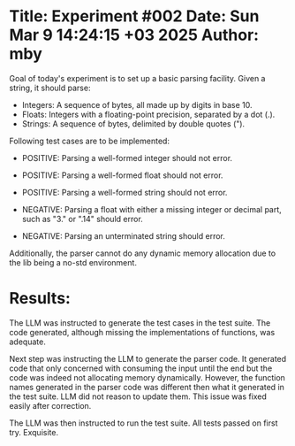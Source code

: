 Title: Experiment #002
Date: Sun Mar  9 14:24:15 +03 2025
Author: mby
==================================

Goal of today's experiment is to set up a basic parsing facility.
Given a string, it should parse:

- Integers: A sequence of bytes, all made up by digits in base 10.
- Floats:  Integers with a floating-point precision, separated by a dot (.).
- Strings: A sequence of bytes, delimited by double quotes (").

Following test cases are to be implemented:

- POSITIVE: Parsing a well-formed integer should not error.
- POSITIVE: Parsing a well-formed float should not error.
- POSITIVE: Parsing a well-formed string should not error.

- NEGATIVE: Parsing a float with either a missing integer or decimal part, such as "3." or ".14" should error.
- NEGATIVE: Parsing an unterminated string should error.

Additionally, the parser cannot do any dynamic memory allocation due
to the lib being a no-std environment.

Results:
========

The LLM was instructed to generate the test cases
in the test suite. The code generated, although
missing the implementations of functions, was adequate.

Next step was instructing the LLM to generate the
parser code. It generated code that only concerned
with consuming the input until the end but the code
was indeed not allocating memory dynamically.
However, the function names generated in the parser
code was different then what it generated in the 
test suite. LLM did not reason to update them.
This issue was fixed easily after correction.

The LLM was then instructed to run the test suite.
All tests passed on first try. Exquisite.
